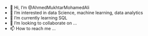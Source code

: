 - 👋 Hi, I’m @AhmedMukhtarMohamedAli
- 👀 I’m interested in data Science, machine learning, data analytics
- 🌱 I’m currently learning SQL
- 💞️ I’m looking to collaborate on ...
- 📫 How to reach me ...

<!---
AhmedMukhtarMohamedAli/AhmedMukhtarMohamedAli is a ✨ special ✨ repository because its `README.md` (this file) appears on your GitHub profile.
You can click the Preview link to take a look at your changes.
--->

